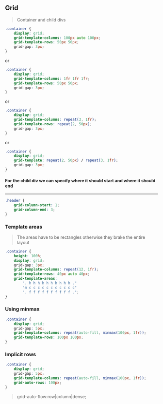 ## Grid 

> Container and child divs
>

```css
.container {
    display: grid;
    grid-template-columns: 100px auto 100px;
    grid-template-rows: 50px 50px;
    grid-gap: 3px;
}
```
or
```css
.container {
    display: grid;
    grid-template-columns: 1fr 1fr 1fr;
    grid-template-rows: 50px 50px;
    grid-gap: 3px;
}
```
or
```css
.container {
    display: grid;
    grid-template-columns: repeat(3, 1fr);
    grid-template-rows: repeat(2, 50px);
    grid-gap: 3px;
}
```
or
```css
.container {
    display: grid;
    grid-template: repeat(2, 50px) / repeat(3, 1fr);
    grid-gap: 3px;
}
```
#### For the child div we can specify where it should start and where it should end
------
```css
.header {
    grid-column-start: 1;
    grid-column-end: 3;
}
```

### Template areas

> The areas have to be rectangles otherwise they brake the entire layout

```css
.container {
    height: 100%;
    display: grid;
    grid-gap: 3px;
    grid-template-columns: repeat(12, 1fr);
    grid-template-rows: 40px auto 40px;
    grid-template-areas: 
        ". h h h h h h h h h h ."
        "m c c c c c c c c c c c"
        ". f f f f f f f f f f .";
}
```

### Using minmax

```css
.container {
    display: grid;
    grid-gap: 5px;
    grid-template-columns: repeat(auto-fill, minmax(100px, 1fr));
    grid-template-rows: 100px 100px;
}
```

### Implicit rows

```css
.container {
    display: grid;
    grid-gap: 5px;
    grid-template-columns: repeat(auto-fill, minmax(100px, 1fr));
    grid-auto-rows: 100px;
}
```

> grid-auto-flow:row|column|dense;
